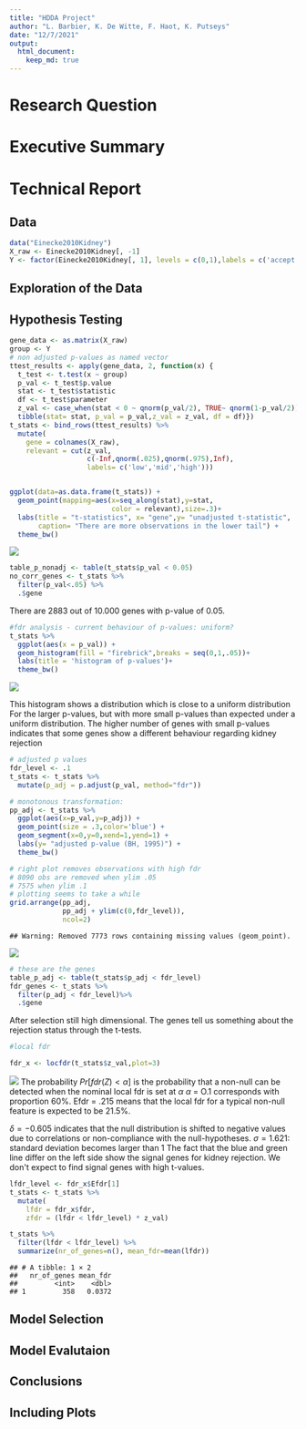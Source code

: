 ```yaml
---
title: "HDDA Project"
author: "L. Barbier, K. De Witte, F. Haot, K. Putseys"
date: "12/7/2021"
output:   
  html_document:
    keep_md: true
---
```




# Research Question

# Executive Summary

# Technical Report

## Data

```r
data("Einecke2010Kidney")
X_raw <- Einecke2010Kidney[, -1]
Y <- factor(Einecke2010Kidney[, 1], levels = c(0,1),labels = c('accept','reject'))
```

## Exploration of the Data

## Hypothesis Testing 

```r
gene_data <- as.matrix(X_raw)
group <- Y
# non adjusted p-values as named vector
ttest_results <- apply(gene_data, 2, function(x) {
  t_test <- t.test(x ~ group)
  p_val <- t_test$p.value
  stat <- t_test$statistic
  df <- t_test$parameter
  z_val <- case_when(stat < 0 ~ qnorm(p_val/2), TRUE~ qnorm(1-p_val/2))
  tibble(stat= stat, p_val = p_val,z_val = z_val, df = df)})
t_stats <- bind_rows(ttest_results) %>%
  mutate(
    gene = colnames(X_raw),
    relevant = cut(z_val,
                   c(-Inf,qnorm(.025),qnorm(.975),Inf), 
                   labels= c('low','mid','high')))


ggplot(data=as.data.frame(t_stats)) + 
  geom_point(mapping=aes(x=seq_along(stat),y=stat,
                         color = relevant),size=.3)+
  labs(title = "t-statistics", x= "gene",y= "unadjusted t-statistic",
       caption= "There are more observations in the lower tail") +
  theme_bw()
```

![](Report-project_files/figure-html/hyptest_unadjusted-1.png)<!-- -->

```r
table_p_nonadj <- table(t_stats$p_val < 0.05)
no_corr_genes <- t_stats %>% 
  filter(p_val<.05) %>%
  .$gene
```

There are 2883 out of 10.000 genes with p-value of 0.05.


```r
#fdr analysis - current behaviour of p-values: uniform?
t_stats %>%
  ggplot(aes(x = p_val)) +
  geom_histogram(fill = "firebrick",breaks = seq(0,1,.05))+
  labs(title = 'histogram of p-values')+
  theme_bw()
```

![](Report-project_files/figure-html/hyptest_fdr_hist-1.png)<!-- -->

This histogram shows a distribution which is close to a uniform distribution
For the larger p-values, but with more small p-values than expected under 
a uniform distribution. The higher number of genes with small p-values indicates that some genes show a different behaviour regarding kidney rejection



```r
# adjusted p values
fdr_level <- .1
t_stats <- t_stats %>%
  mutate(p_adj = p.adjust(p_val, method="fdr"))

# monotonous transformation:
pp_adj <- t_stats %>%
  ggplot(aes(x=p_val,y=p_adj)) +
  geom_point(size = .3,color='blue') +
  geom_segment(x=0,y=0,xend=1,yend=1) +
  labs(y= "adjusted p-value (BH, 1995)") +
  theme_bw()

# right plot removes observations with high fdr 
# 8090 obs are removed when ylim .05
# 7575 when ylim .1
# plotting seems to take a while
grid.arrange(pp_adj,
             pp_adj + ylim(c(0,fdr_level)),
             ncol=2)
```

```
## Warning: Removed 7773 rows containing missing values (geom_point).
```

![](Report-project_files/figure-html/hyptest_fdr_padj-1.png)<!-- -->

```r
# these are the genes
table_p_adj <- table(t_stats$p_adj < fdr_level)
fdr_genes <- t_stats %>%
  filter(p_adj < fdr_level)%>%
  .$gene
```

After selection still high dimensional. The genes tell us something about the rejection status through the t-tests.


```r
#local fdr

fdr_x <- locfdr(t_stats$z_val,plot=3) 
```

![](Report-project_files/figure-html/localfdr-1.png)<!-- -->
 The probability $Pr[fdr(Z) < \alpha]$ is the probability that a non-null 
 can be detected when the nominal local fdr is set at $\alpha$
 $\alpha$ = O.1 corresponds with proportion 60%.
 Efdr = .215 means that the local fdr for a typical non-null feature is expected to be 21.5%.


 $\delta = -0.605$ indicates that the null distribution is shifted to negative values due to correlations or non-compliance with the null-hypotheses.
 $\sigma = 1.621$: standard deviation becomes larger than 1
The fact that the blue and green line differ on the left side show the signal genes for kidney rejection. We don't expect to find signal genes with high t-values.


```r
lfdr_level <- fdr_x$Efdr[1]
t_stats <- t_stats %>%
  mutate(
    lfdr = fdr_x$fdr,
    zfdr = (lfdr < lfdr_level) * z_val)

t_stats %>%
  filter(lfdr < lfdr_level) %>%
  summarize(nr_of_genes=n(), mean_fdr=mean(lfdr))
```

```
## # A tibble: 1 × 2
##   nr_of_genes mean_fdr
##         <int>    <dbl>
## 1         358   0.0372
```

## Model Selection

## Model Evalutaion

## Conclusions


## Including Plots

